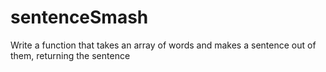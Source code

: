 # sentenceSmash
Write a function that takes an array of words and makes a sentence out of them, returning the sentence

